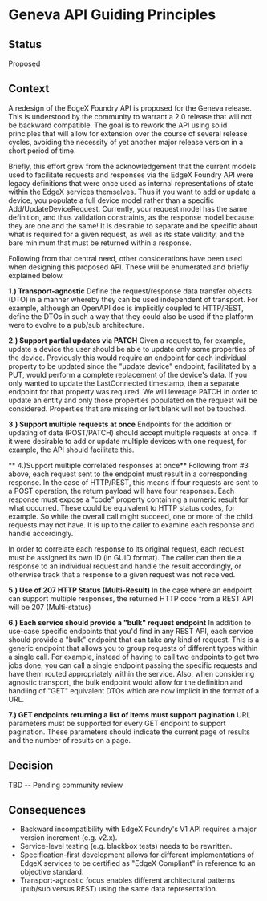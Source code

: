 # Geneva API Guiding Principles

## Status

Proposed

## Context

A redesign of the EdgeX Foundry API is proposed for the Geneva release. This is understood by the community to warrant a 2.0 release that will not be backward compatible. The goal is to rework the API using solid principles that will allow for extension over the course of several release cycles, avoiding the necessity of yet another major release version in a short period of time.

Briefly, this effort grew from the acknowledgement that the current models used to facilitate requests and responses via the EdgeX Foundry API were legacy definitions that were once used as internal representations of state within the EdgeX services themselves. Thus if you want to add or update a device, you populate a full device model rather than a specific Add/UpdateDeviceRequest. Currently, your request model has the same definition, and thus validation constraints, as the response model because they are one and the same! It is desirable to separate and be specific about what is required for a given request, as well as its state validity, and the bare minimum that must be returned within a response.

Following from that central need, other considerations have been used when designing this proposed API. These will be enumerated and briefly explained below.

**1.) Transport-agnostic**
Define the request/response data transfer objects (DTO) in a manner whereby they can be used independent of transport. For example, although an OpenAPI doc is implicitly coupled to HTTP/REST, define the DTOs in such a way that they could also be used if the platform were to evolve to a pub/sub architecture.

**2.) Support partial updates via PATCH**
Given a request to, for example, update a device the user should be able to update only some properties of the device. Previously this would require an endpoint for each individual property to be updated since the "update device" endpoint, facilitated by a PUT, would perform a complete replacement of the device's data. If you only wanted to update the LastConnected timestamp, then a separate endpoint for that property was required. We will leverage PATCH in order to update an entity and only those properties populated on the request will be considered. Properties that are missing or left blank will not be touched. 

**3.) Support multiple requests at once**
Endpoints for the addition or updating of data (POST/PATCH) should accept multiple requests at once. If it were desirable to add or update multiple devices with one request, for example, the API should facilitate this.

** 4.)Support multiple correlated responses at once**
Following from #3 above, each request sent to the endpoint must result in a corresponding response. In the case of HTTP/REST, this means if four requests are sent to a POST operation, the return payload will have four responses. Each response must expose a "code" property containing a numeric result for what occurred. These could be equivalent to HTTP status codes, for example. So while the overall call might succeed, one or more of the child requests may not have. It is up to the caller to examine each response and handle accordingly.

In order to correlate each response to its original request, each request must be assigned its own ID (in GUID format). The caller can then tie a response to an individual request and handle the result accordingly, or otherwise track that a response to a given request was not received. 

**5.) Use of 207 HTTP Status (Multi-Result)**
In the case where an endpoint can support multiple responses, the returned HTTP code from a REST API will be 207 (Multi-status)

**6.) Each service should provide a "bulk" request endpoint**
In addition to use-case specific endpoints that you'd find in any REST API, each service should provide a "bulk" endpoint that can take any kind of request. This is a generic endpoint that allows you to group requests of different types within a single call. For example, instead of having to call two endpoints to get two jobs done, you can call a single endpoint passing the specific requests and have them routed appropriately within the service. Also, when considering agnostic transport, the bulk endpoint would allow for the definition and handling of "GET" equivalent DTOs which are now implicit in the format of a URL.

**7.) GET endpoints returning a list of items must support pagination**
URL parameters must be supported for every GET endpoint to support pagination. These parameters should indicate the current page of results and the number of results on a page.

## Decision

TBD -- Pending community review

## Consequences

- Backward incompatibility with EdgeX Foundry's V1 API requires a major version increment (e.g. v2.x).
- Service-level testing (e.g. blackbox tests) needs to be rewritten.
- Specification-first development allows for different implementations of EdgeX services to be certified as "EdgeX Compliant" in reference to an objective standard.
- Transport-agnostic focus enables different architectural patterns (pub/sub versus REST) using the same data representation.